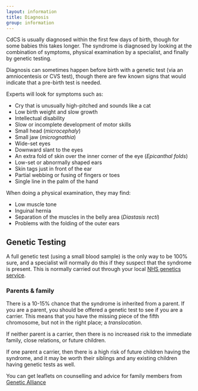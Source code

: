 ```yaml
---
layout: information
title: Diagnosis
group: information
---
```


CdCS is usually diagnosed within the first few days of birth, though for some babies this takes longer. The syndrome is diagnosed by looking at the combination of symptoms, physical examination by a specialist, and finally by genetic testing.

Diagnosis can sometimes happen before birth with a genetic test (via an amniocentesis or CVS test), though there are few known signs that would indicate that a pre-birth test is needed.

Experts will look for symptoms such as:

* Cry that is unusually high-pitched and sounds like a cat
* Low birth weight and slow growth
* Intellectual disability
* Slow or incomplete development of motor skills
* Small head (*microcephaly*)
* Small jaw (*micrognathia*)
* Wide-set eyes
* Downward slant to the eyes
* An extra fold of skin over the inner corner of the eye (*Epicanthal folds*)
* Low-set or abnormally shaped ears
* Skin tags just in front of the ear
* Partial webbing or fusing of fingers or toes
* Single line in the palm of the hand

When doing a physical examination, they may find:

* Low muscle tone
* Inguinal hernia
* Separation of the muscles in the belly area (*Diastasis recti*)
* Problems with the folding of the outer ears

## Genetic Testing

A full genetic test (using a small blood sample) is the only way to be 100% sure, and a specialist will normally do this if they suspect that the syndrome is present. This is normally carried out through your local [NHS genetics service](http://www.geneticalliance.org.uk/services.htm).

### Parents &amp; family

There is a 10-15% chance that the syndrome is inherited from a parent. If you are a parent, you should be offered a genetic test to see if you are a carrier. This means that you have the missing piece of the fifth chromosome, but not in the right place; a *translocation*.

If neither parent is a carrier, then there is no increased risk to the immediate family, close relations, or future children.

If one parent a carrier, then there is a high risk of future children having the syndrome, and it may be worth their siblings and any existing children having genetic tests as well.

You can get leaflets on counselling and advice for family members from [Genetic Alliance](http://www.geneticalliance.org.uk/publications_patients.htm)